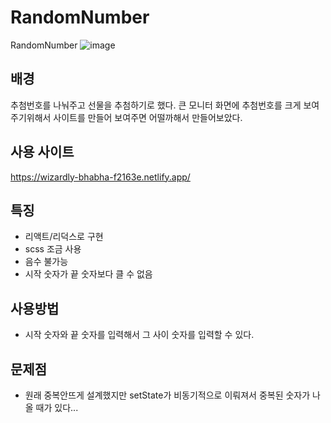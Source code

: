 # RandomNumber
RandomNumber
![image](https://user-images.githubusercontent.com/27064187/147480796-f4ca47cd-839e-4be7-aaf3-231e584fb6f9.png)

## 배경
추첨번호를 나눠주고 선물을 추첨하기로 했다.
큰 모니터 화면에 추첨번호를 크게 보여주기위해서 사이트를 만들어 보여주면 어떨까해서 만들어보았다.

## 사용 사이트
https://wizardly-bhabha-f2163e.netlify.app/

## 특징
 - 리액트/리덕스로 구현
 - scss 조금 사용
 - 음수 불가능
 - 시작 숫자가 끝 숫자보다 클 수 없음

## 사용방법

 - 시작 숫자와 끝 숫자를 입력해서 그 사이 숫자를 입력할 수 있다.

## 문제점

 - 원래 중복안뜨게 설계했지만 setState가 비동기적으로 이뤄져서 중복된 숫자가 나올 때가 있다...

